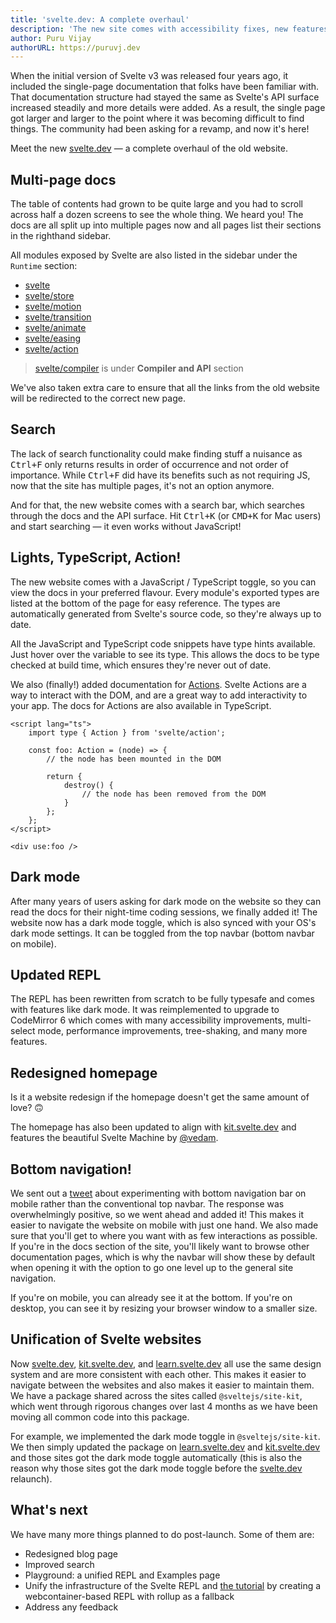 ```yaml
---
title: 'svelte.dev: A complete overhaul'
description: 'The new site comes with accessibility fixes, new features and bottom navbar'
author: Puru Vijay
authorURL: https://puruvj.dev
---
```


When the initial version of Svelte v3 was released four years ago, it included the single-page documentation that folks have been familiar with. That documentation structure had stayed the same as Svelte's API surface increased steadily and more details were added. As a result, the single page got larger and larger to the point where it was becoming difficult to find things. The community had been asking for a revamp, and now it's here!

Meet the new [svelte.dev](https://svelte.dev) — a complete overhaul of the old website.

## Multi-page docs

The table of contents had grown to be quite large and you had to scroll across half a dozen screens to see the whole thing. We heard you! The docs are all split up into multiple pages now and all pages list their sections in the righthand sidebar.

All modules exposed by Svelte are also listed in the sidebar under the `Runtime` section:

- [svelte](/docs/svelte)
- [svelte/store](/docs/svelte-store)
- [svelte/motion](/docs/svelte-motion)
- [svelte/transition](/docs/svelte-transition)
- [svelte/animate](/docs/svelte-animate)
- [svelte/easing](/docs/svelte-easing)
- [svelte/action](/docs/svelte-action)

> [svelte/compiler](/docs/svelte-compiler) is under **Compiler and API** section

We've also taken extra care to ensure that all the links from the old website will be redirected to the correct new page.

## Search

The lack of search functionality could make finding stuff a nuisance as <kbd>Ctrl+F</kbd> only returns results in order of occurrence and not order of importance. While <kbd>Ctrl+F</kbd> did have its benefits such as not requiring JS, now that the site has multiple pages, it's not an option anymore.

And for that, the new website comes with a search bar, which searches through the docs and the API surface. Hit <kbd>Ctrl+K</kbd> (or <kbd>CMD+K</kbd> for Mac users) and start searching — it even works without JavaScript!

## Lights, TypeScript, Action!

The new website comes with a JavaScript / TypeScript toggle, so you can view the docs in your preferred flavour. Every module's exported types are listed at the bottom of the page for easy reference. The types are automatically generated from Svelte's source code, so they're always up to date.

All the JavaScript and TypeScript code snippets have type hints available. Just hover over the variable to see its type. This allows the docs to be type checked at build time, which ensures they're never out of date.

We also (finally!) added documentation for [Actions](/docs/svelte-action). Svelte Actions are a way to interact with the DOM, and are a great way to add interactivity to your app. The docs for Actions are also available in TypeScript.

```svelte
<script lang="ts">
	import type { Action } from 'svelte/action';

	const foo: Action = (node) => {
		// the node has been mounted in the DOM

		return {
			destroy() {
				// the node has been removed from the DOM
			}
		};
	};
</script>

<div use:foo />
```

## Dark mode

After many years of users asking for dark mode on the website so they can read the docs for their night-time coding sessions, we finally added it! The website now has a dark mode toggle, which is also synced with your OS's dark mode settings. It can be toggled from the top navbar (bottom navbar on mobile).

## Updated REPL

The REPL has been rewritten from scratch to be fully typesafe and comes with features like dark mode. It was reimplemented to upgrade to CodeMirror 6 which comes with many accessibility improvements, multi-select mode, performance improvements, tree-shaking, and many more features.

## Redesigned homepage

Is it a website redesign if the homepage doesn't get the same amount of love? 🙃

The homepage has also been updated to align with [kit.svelte.dev](https://kit.svelte.dev) and features the beautiful Svelte Machine by [@vedam](https://github.com/vedam).

## Bottom navigation!

We sent out a [tweet](https://twitter.com/Rich_Harris/status/1664712880791404546) about experimenting with bottom navigation bar on mobile rather than the conventional top navbar. The response was overwhelmingly positive, so we went ahead and added it! This makes it easier to navigate the website on mobile with just one hand. We also made sure that you'll get to where you want with as few interactions as possible. If you're in the docs section of the site, you'll likely want to browse other documentation pages, which is why the navbar will show these by default when opening it with the option to go one level up to the general site navigation.

If you're on mobile, you can already see it at the bottom. If you're on desktop, you can see it by resizing your browser window to a smaller size.

## Unification of Svelte websites

Now [svelte.dev](https://svelte.dev), [kit.svelte.dev](https://kit.svelte.dev), and [learn.svelte.dev](https://learn.svelte.dev) all use the same design system and are more consistent with each other. This makes it easier to navigate between the websites and also makes it easier to maintain them. We have a package shared across the sites called `@sveltejs/site-kit`, which went through rigorous changes over last 4 months as we have been moving all common code into this package.

For example, we implemented the dark mode toggle in `@sveltejs/site-kit`. We then simply updated the package on [learn.svelte.dev](https://learn.svelte.dev) and [kit.svelte.dev](https://kit.svelte.dev) and those sites got the dark mode toggle automatically (this is also the reason why those sites got the dark mode toggle before the [svelte.dev](https://svelte.dev) relaunch).

## What's next

We have many more things planned to do post-launch. Some of them are:

- Redesigned blog page
- Improved search
- Playground: a unified REPL and Examples page
- Unify the infrastructure of the Svelte REPL and [the tutorial](/tutorial) by creating a webcontainer-based REPL with rollup as a fallback
- Address any feedback
